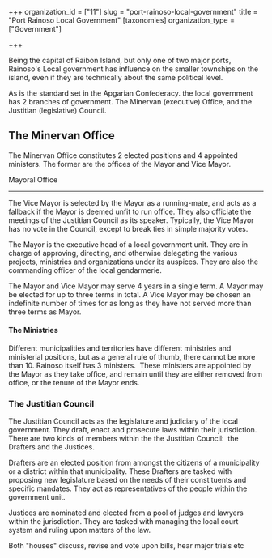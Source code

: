 +++
organization_id = ["11"]
slug = "port-rainoso-local-government"
title = "Port Rainoso Local Government"
[taxonomies]
organization_type = ["Government"]

+++

Being the capital of Raibon Island, but only one of two major ports, Rainoso's Local government has influence on the smaller townships on the island, even if they are technically about the same political level.

As is the standard set in the Apgarian Confederacy. the local government has 2 branches of government. The Minervan (executive) Office, and the Justitian (legislative) Council.

The Minervan Office
-------------------

The Minervan Office constitutes 2 elected positions and 4 appointed ministers. The former are the offices of the Mayor and Vice Mayor.

Mayoral Office  

-----------------

The Vice Mayor is selected by the Mayor as a running-mate, and acts as a fallback if the Mayor is deemed unfit to run office. They also officiate the meetings of the Justitian Council as its speaker. Typically, the Vice Mayor has no vote in the Council, except to break ties in simple majority votes.

The Mayor is the executive head of a local government unit. They are in charge of approving, directing, and otherwise delegating the various projects, ministries and organizations under its auspices. They are also the commanding officer of the local gendarmerie.

The Mayor and Vice Mayor may serve 4 years in a single term. A Mayor may be elected for up to three terms in total. A Vice Mayor may be chosen an indefinite number of times for as long as they have not served more than three terms as Mayor.

#### The Ministries

Different municipalities and territories have different ministries and ministerial positions, but as a general rule of thumb, there cannot be more than 10. Rainoso itself has 3 ministers.  These ministers are appointed by the Mayor as they take office, and remain until they are either removed from office, or the tenure of the Mayor ends.

### The Justitian Council

The Justitian Council acts as the legislature and judiciary of the local government. They draft, enact and prosecute laws within their jurisdiction. There are two kinds of members within the the Justitian Council:  the Drafters and the Justices.

Drafters are an elected position from amongst the citizens of a municipality or a district within that municipality. These Drafters are tasked with proposing new legislature based on the needs of their constituents and specific mandates. They act as representatives of the people within the government unit.

Justices are nominated and elected from a pool of judges and lawyers within the jurisdiction. They are tasked with managing the local court system and ruling upon matters of the law.

Both "houses" discuss, revise and vote upon bills, hear major trials etc
